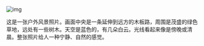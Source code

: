 ![img](https://upload.wikimedia.org/wikipedia/commons/thumb/d/dd/Gfp-wisconsin-madison-the-nature-boardwalk.jpg/2560px-Gfp-wisconsin-madison-the-nature-boardwalk.jpg)


这是一张户外风景照片。画面中央是一条延伸到远方的木板路，周围是茂盛的绿色草地，远处有一些树木。天空是蓝色的，有几朵白云。光线看起来像是傍晚或清晨。整张照片给人一种宁静、自然的感觉。